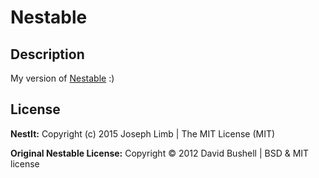 Nestable
========

## Description

My version of [Nestable](https://github.com/dbushell/Nestable) :)

## License

**NestIt:** Copyright (c) 2015 Joseph Limb | The MIT License (MIT)

**Original Nestable License:** Copyright © 2012 David Bushell | BSD & MIT license